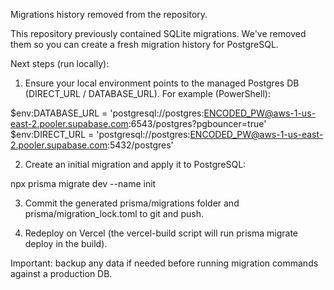 Migrations history removed from the repository.

This repository previously contained SQLite migrations. We've removed them so you can create a fresh migration history for PostgreSQL.

Next steps (run locally):

1. Ensure your local environment points to the managed Postgres DB (DIRECT_URL / DATABASE_URL). For example (PowerShell):

$env:DATABASE_URL = 'postgresql://postgres:ENCODED_PW@aws-1-us-east-2.pooler.supabase.com:6543/postgres?pgbouncer=true'
$env:DIRECT_URL = 'postgresql://postgres:ENCODED_PW@aws-1-us-east-2.pooler.supabase.com:5432/postgres'

2. Create an initial migration and apply it to PostgreSQL:

npx prisma migrate dev --name init

3. Commit the generated prisma/migrations folder and prisma/migration_lock.toml to git and push.

4. Redeploy on Vercel (the vercel-build script will run prisma migrate deploy in the build).

Important: backup any data if needed before running migration commands against a production DB.
